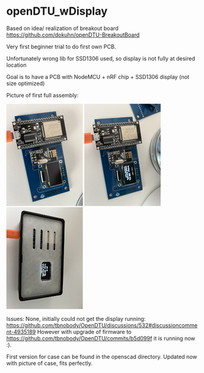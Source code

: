 # openDTU_wDisplay

Based on idea/ realization of breakout board 
https://github.com/dokuhn/openDTU-BreakoutBoard

Very first beginner trial to do first own PCB.

Unfortunately wrong lib for SSD1306 used, so display is not fully at desired location

Goal is to have a PCB with NodeMCU + nRF chip + SSD1306 display (not size optimized)

Picture of first full assembly:
<p float="left">
  <img src="https://github.com/SteffMUC/openDTU_wDisplay/blob/main/IMG_0538.jpg" alt="Pre Assembly Part1" width="200"/>
  <img src="https://github.com/SteffMUC/openDTU_wDisplay/blob/main/IMG_0541.jpg" alt="Pre Assembly Part1" width="200"/>
  <img src="https://github.com/SteffMUC/openDTU_wDisplay/blob/main/IMG_0547.jpg" alt="Pre Assembly Part1" width="200"/>
</p>

Issues: None, initially could not get the display running:
https://github.com/tbnobody/OpenDTU/discussions/532#discussioncomment-4935189
However with upgrade of firmware to
https://github.com/tbnobody/OpenDTU/commits/b5d099f
it is running now :).

First version for case can be found in the openscad directory. 
Updated now with picture of case, fits perfectly.






 
